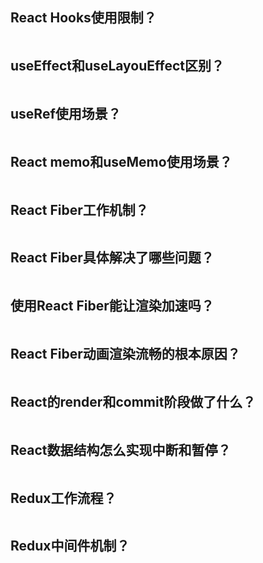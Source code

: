 ## React Hooks使用限制？
```

```

## useEffect和useLayouEffect区别？
```

```

## useRef使用场景？
```

```

## React memo和useMemo使用场景？
```

```

## React Fiber工作机制？
```

```

## React Fiber具体解决了哪些问题？
```

```

## 使用React Fiber能让渲染加速吗？
```

```

## React Fiber动画渲染流畅的根本原因？
```

```

## React的render和commit阶段做了什么？
```

```

## React数据结构怎么实现中断和暂停？
```

```

##  Redux工作流程？
```

```

##  Redux中间件机制？
```

```